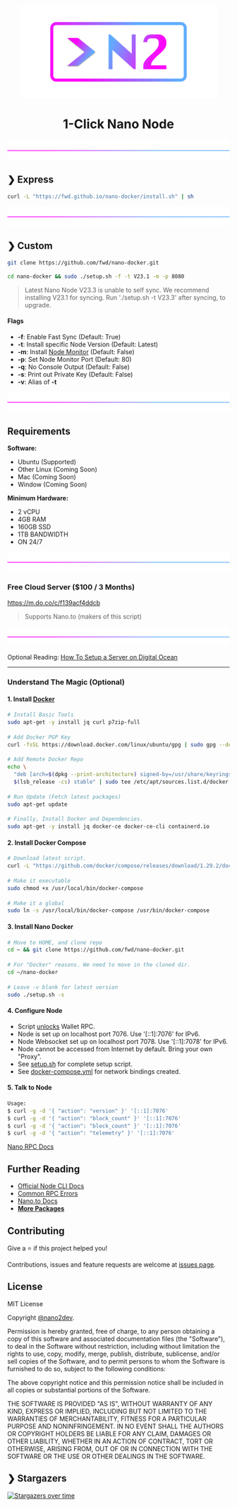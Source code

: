 <a href="https://github.com/fwd/n2" target="_blank">
  <p align="center">
    <img src="https://github.com/fwd/n2/raw/master/.github/banner.png" alt="n2" width="450" />
  </p>
</a>

<h1 align="center">1-Click Nano Node</h1>

![line](https://github.com/fwd/n2/raw/master/.github/line.png)

## ❯ Express

```bash
curl -L "https://fwd.github.io/nano-docker/install.sh" | sh
```

![line](https://github.com/fwd/n2/raw/master/.github/line.png)

## ❯ Custom

```bash
git clone https://github.com/fwd/nano-docker.git
```

```bash
cd nano-docker && sudo ./setup.sh -f -t V23.1 -m -p 8080
```

> Latest Nano Node V23.3 is unable to self sync. We recommend installing V23.1 for syncing. Run './setup.sh -t V23.3' after syncing, to upgrade.

#### Flags
- **-f**: Enable Fast Sync (Default: True)
- **-t**: Install specific Node Version (Default: Latest)
- **-m**: Install [Node Monitor](https://github.com/NanoTools/nanoNodeMonitor) (Default: False)
- **-p**: Set Node Monitor Port (Default: 80)
- **-q**: No Console Output (Default: False)
- **-s**: Print out Private Key (Default: False)
- **-v**: Alias of **-t**

![line](https://github.com/fwd/n2/raw/master/.github/line.png)

## Requirements

**Software:**

- Ubuntu (Supported)
- Other Linux (Coming Soon)
- Mac (Coming Soon)
- Window (Coming Soon)

**Minimum Hardware:**

- 2 vCPU
- 4GB RAM
- 160GB SSD
- 1TB BANDWIDTH
- ON 24/7

![line](https://github.com/fwd/n2/raw/master/.github/line.png)

### Free Cloud Server \($100 / 3 Months\)

https://m.do.co/c/f139acf4ddcb

> Supports Nano.to (makers of this script)

![line](https://github.com/fwd/n2/raw/master/.github/line.png)

Optional Reading: [How To Setup a Server on Digital Ocean](https://docs.digitalocean.com/products/droplets/how-to/create/)

---

### Understand The Magic (Optional)

#### 1. Install [Docker](https://docs.docker.com/engine/install/ubuntu)

```bash
# Install Basic Tools
sudo apt-get -y install jq curl p7zip-full

# Add Docker PGP Key
curl -fsSL https://download.docker.com/linux/ubuntu/gpg | sudo gpg --dearmor -o /usr/share/keyrings/docker-archive-keyring.gpg

# Add Remote Docker Repo
echo \
  "deb [arch=$(dpkg --print-architecture) signed-by=/usr/share/keyrings/docker-archive-keyring.gpg] https://download.docker.com/linux/ubuntu \
  $(lsb_release -cs) stable" | sudo tee /etc/apt/sources.list.d/docker.list > /dev/null

# Run Update (Fetch latest packages)
sudo apt-get update

# Finally, Install Docker and Dependencies.
sudo apt-get -y install jq docker-ce docker-ce-cli containerd.io
```

#### 2. Install Docker Compose

```bash
# Download latest script.
curl -L "https://github.com/docker/compose/releases/download/1.29.2/docker-compose-$(uname -s)-$(uname -m)" -o /usr/local/bin/docker-compose

# Make it executable
sudo chmod +x /usr/local/bin/docker-compose

# Make it a global
sudo ln -s /usr/local/bin/docker-compose /usr/bin/docker-compose
```

#### 3. Install Nano Docker

```bash
# Move to HOME, and clone repo
cd ~ && git clone https://github.com/fwd/nano-docker.git

# For "Docker" reasons. We need to move in the cloned dir.
cd ~/nano-docker

# Leave -v blank for latest version
sudo ./setup.sh -s
```

#### 4. Configure Node

- Script [unlocks](https://docs.nano.org/running-a-node/wallet-setup/#update-configuration) Wallet RPC.
- Node is set up on localhost port 7076. Use '[::1]:7076' for IPv6.
- Node Websocket set up on localhost port 7078. Use '[::1]:7078' for IPv6.
- Node cannot be accessed from Internet by default. Bring your own "Proxy".
- See [setup.sh](/setup.sh) for complete setup script.
- See [docker-compose.yml](/docker-compose.yml) for network bindings created.

#### 5. Talk to Node

```bash
Usage:
$ curl -g -d '{ "action": "version" }' '[::1]:7076'
$ curl -g -d '{ "action": "block_count" }' '[::1]:7076'
$ curl -g -d '{ "action": "block_count" }' '[::1]:7076'
$ curl -g -d '{ "action": "telemetry" }' '[::1]:7076'
```

[Nano RPC Docs](https://docs.nano.org/commands/rpc-protocol/#wallet-rpcs)

## Further Reading

- [Official Node CLI Docs](https://docs.nano.org/commands/rpc-protocol)
- [Common RPC Errors](https://docs.nano.to/rpc-errors)
- [Nano.to Docs](https://docs.nano.to)
- [**More Packages**](https://github.com/fwd/nano-packages)

## Contributing

Give a ⭐️ if this project helped you!

Contributions, issues and feature requests are welcome at [issues page](https://github.com/fwd/nano-docker/issues).

## License

MIT License

Copyright [@nano2dev](https://twitter.com/nano2dev).

Permission is hereby granted, free of charge, to any person obtaining a copy
of this software and associated documentation files (the "Software"), to deal
in the Software without restriction, including without limitation the rights
to use, copy, modify, merge, publish, distribute, sublicense, and/or sell
copies of the Software, and to permit persons to whom the Software is
furnished to do so, subject to the following conditions:

The above copyright notice and this permission notice shall be included in all
copies or substantial portions of the Software.

THE SOFTWARE IS PROVIDED "AS IS", WITHOUT WARRANTY OF ANY KIND, EXPRESS OR
IMPLIED, INCLUDING BUT NOT LIMITED TO THE WARRANTIES OF MERCHANTABILITY,
FITNESS FOR A PARTICULAR PURPOSE AND NONINFRINGEMENT. IN NO EVENT SHALL THE
AUTHORS OR COPYRIGHT HOLDERS BE LIABLE FOR ANY CLAIM, DAMAGES OR OTHER
LIABILITY, WHETHER IN AN ACTION OF CONTRACT, TORT OR OTHERWISE, ARISING FROM,
OUT OF OR IN CONNECTION WITH THE SOFTWARE OR THE USE OR OTHER DEALINGS IN THE
SOFTWARE.

## ❯ Stargazers

[![Stargazers over time](https://starchart.cc/fwd/nano-docker.svg)](https://starchart.cc/fwd/nano-docker)
